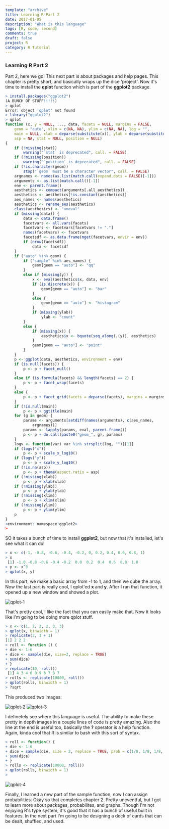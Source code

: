 ```yaml
---
template: "archive"
title: Learning R Part 2
date: 2017-01-05
description: "What is this language"
tags: [R, code, second]
comments: true
draft: false
project: R
category: R Tutorial
---
```


### Learning R Part 2

Part 2, here we go! This next part is about packages and help pages. This chapter is pretty short, and basically wraps up the dice 'project'. Now it's time to install the **qplot** function which is part of the **ggplot2** package. 


~~~ R
> install.packages("ggplot2")
(A BUNCH OF STUFF!!!!!)
> qplot
Error: object 'qplot' not found
> library("ggplot2")
> qplot
function (x, y = NULL, ..., data, facets = NULL, margins = FALSE, 
    geom = "auto", xlim = c(NA, NA), ylim = c(NA, NA), log = "", 
    main = NULL, xlab = deparse(substitute(x)), ylab = deparse(substitute(y)), 
    asp = NA, stat = NULL, position = NULL) 
{
    if (!missing(stat)) 
        warning("`stat` is deprecated", call. = FALSE)
    if (!missing(position)) 
        warning("`position` is deprecated", call. = FALSE)
    if (!is.character(geom)) 
        stop("`geom` must be a character vector", call. = FALSE)
    argnames <- names(as.list(match.call(expand.dots = FALSE)[-1]))
    arguments <- as.list(match.call()[-1])
    env <- parent.frame()
    aesthetics <- compact(arguments[.all_aesthetics])
    aesthetics <- aesthetics[!is.constant(aesthetics)]
    aes_names <- names(aesthetics)
    aesthetics <- rename_aes(aesthetics)
    class(aesthetics) <- "uneval"
    if (missing(data)) {
        data <- data.frame()
        facetvars <- all.vars(facets)
        facetvars <- facetvars[facetvars != "."]
        names(facetvars) <- facetvars
        facetsdf <- as.data.frame(mget(facetvars, envir = env))
        if (nrow(facetsdf)) 
            data <- facetsdf
    }
    if ("auto" %in% geom) {
        if ("sample" %in% aes_names) {
            geom[geom == "auto"] <- "qq"
        }
        else if (missing(y)) {
            x <- eval(aesthetics$x, data, env)
            if (is.discrete(x)) {
                geom[geom == "auto"] <- "bar"
            }
            else {
                geom[geom == "auto"] <- "histogram"
            }
            if (missing(ylab)) 
                ylab <- "count"
        }
        else {
            if (missing(x)) {
                aesthetics$x <- bquote(seq_along(.(y)), aesthetics)
            }
            geom[geom == "auto"] <- "point"
        }
    }
    p <- ggplot(data, aesthetics, environment = env)
    if (is.null(facets)) {
        p <- p + facet_null()
    }
    else if (is.formula(facets) && length(facets) == 2) {
        p <- p + facet_wrap(facets)
    }
    else {
        p <- p + facet_grid(facets = deparse(facets), margins = margins)
    }
    if (!is.null(main)) 
        p <- p + ggtitle(main)
    for (g in geom) {
        params <- arguments[setdiff(names(arguments), c(aes_names, 
            argnames))]
        params <- lapply(params, eval, parent.frame())
        p <- p + do.call(paste0("geom_", g), params)
    }
    logv <- function(var) var %in% strsplit(log, "")[[1]]
    if (logv("x")) 
        p <- p + scale_x_log10()
    if (logv("y")) 
        p <- p + scale_y_log10()
    if (!is.na(asp)) 
        p <- p + theme(aspect.ratio = asp)
    if (!missing(xlab)) 
        p <- p + xlab(xlab)
    if (!missing(ylab)) 
        p <- p + ylab(ylab)
    if (!missing(xlim)) 
        p <- p + xlim(xlim)
    if (!missing(ylim)) 
        p <- p + ylim(ylim)
    p
}
<environment: namespace:ggplot2>
> 
~~~


SO it takes a bunch of time to install **ggplot2**, but now that it's installed, let's see what it can do! 

~~~ R
> x <- c(-1, -0.8, -0.6, -0.4, -0.2, 0, 0.2, 0.4, 0.6, 0.8, 1)
> x
 [1] -1.0 -0.8 -0.6 -0.4 -0.2  0.0  0.2  0.4  0.6  0.8  1.0
> y <- x^3
> qplot(x, y)
~~~

In this part, we make a basic array from -1 to 1, and then we cube the array. Now the last part is really cool, I qplot'ed **x** and **y**. After I ran that function, it opened up a new window and showed a plot. 


![qplot-1](http://jaronoff.com/assets/img/qplot/qplot-1.png)

That's pretty cool, I like the fact that you can easily make that. Now it looks like I'm going to be doing more qplot stuff.

~~~ R
> x <- c(1, 2, 2, 2, 3, 3)
> qplot(x, binwidth = 1)
> replicate(3, 1 + 1)
[1] 2 2 2
> roll <- function () {
+ die <- 1:6
+ dice <- sample(die, size=2, replace = TRUE)
+ sum(dice)
+ }
> replicate(10, roll())
 [1] 4 3 4 6 8 9 6 7 8 7
> rolls <- replicate(10000, roll())
> qplot(rolls, binwidth = 1)
> ?sqrt
~~~

This produced two images: 

![qplot-2](http://jaronoff.com/assets/img/qplot/qplot-2.png)
![qplot-3](http://jaronoff.com/assets/img/qplot/qplot-3.png)

I definetely see where this language is useful. The ability to make these pretty in depth images in a couple lines of code is pretty amazing. Also the line at the end is useful too, basically the **?** operator is a help function. Again, kinda cool that R is similar to bash with this sort of syntax.

~~~ R
> roll <- function() {
+ die <- 1:6
+ dice = sample(die, size = 2, replace = TRUE, prob = c(1/8, 1/8, 1/8, 1/8, 1/8, 3/8))
+ sum(dice)
+ }
> rolls <- replicate(10000, roll())
> qplot(rolls, binwidth = 1)
> 
~~~

![qplot-4](http://jaronoff.com/assets/img/qplot/qplot-4.png)

Finally, I learned a new part of the sample function, now I can assign probabilities. Okay so that completes chapter 2. Pretty uneventful, but I got to learn more about packages, probabilites, and graphs. Though I'm not enjoying R's type system, it's good that it has a bunch of useful built in features. In the next part I'm going to be designing a deck of cards that can be dealt, shuffled, and used.

